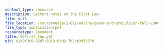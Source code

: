 ```yaml
---
content_type: resource
description: Lecture notes on the First Law.
file: null
file_location: /coursemedia/2-611-marine-power-and-propulsion-fall-2006/81d9f26805d769136b097b2cb3df9376_05first_law.pdf
file_type: application/pdf
resourcetype: Document
title: 05first_law.pdf
uid: 81d9f268-05d7-6913-6b09-7b2cb3df9376
---
```

